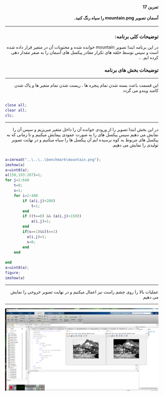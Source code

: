 

<div dir="rtl">
 
#### تمرین 17
#### آسمان تصویر mountain.png را سیاه رنگ کنید. <br />
***
### توضیحات کلی برنامه:
در این برنامه ابتدا تصویر mountain خوانده شده و محتویات آن در متغیر قرار داده شده است و سپس توسط  حلقه های تکرار مقادر پیکسل های آسمان را به صفر مقدار دهی کرده ایم. ..
 
### توضیحات بخش های برنامه
***

 این قسمت باعث بسته شدن تمام پنجره ها ، ریست شدن تمام متغیر ها و پاک شدن کامند ویندو می گردد <br />
</div>

``` matlab

close all;         
clear all;         
clc;    

```
***
<div dir="rtl">

در این بخش ابتدا تصویر را از ورودی خوانده آن را داخل متغیر میریزیم و سپس آن را نمایش می دهیم
سپس پیکسل های را به صورت عمودی پیمایش میکنیم و تا زمانی که به پیکسل های مربوط به کوه نرسیده ایم 
آن پیکسل ها را سیاه میکنیم و در نهایت تصویر تولیدی را نمایش می دهیم.

</div>

``` matlab

a=imread("..\..\..\benchmark\mountain.png");
imshow(a)
a=uint8(a);
a(150,193:207)=1;
for j=2:640
    t=0;
    s=1;
    for i=2:480
        if (a(i,j)<200)
            t=1;
        end  
        if ((t==0) && (a(i,j)>150))
            a(i,j)=1; 
        end  
        if(s==1)&&(t==1)
          a(i,j)=1;
          s=0;
        end   
    end 
    
end
a=uint8(a);
figure;
imshow(a)   

```
***
<div dir="rtl">
عملیات بالا را روی چشم راست نیز اعمال میکنیم و در نهایت تصویر خروجی را نمایش می دهیم
</div>

***

![alt text](https://github.com/semnan-university-ai/image-processing-class/blob/86c664ae5ec77620291d1b02a207d6d46d3ab102/excersiecs/alirezachaji/17/Exce17.png)

